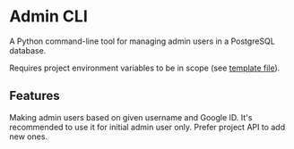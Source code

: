 # Admin CLI

A Python command-line tool for managing admin users
in a PostgreSQL database.

Requires project environment variables to be in scope
(see [template file](../../.env.template)).

## Features

Making admin users based on given username and Google ID.
It's recommended to use it for initial admin user only.
Prefer project API to add new ones.